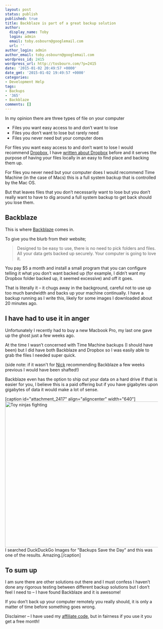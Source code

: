 ```yaml
---
layout: post
status: publish
published: true
title: Backblaze is part of a great backup solution
author:
  display_name: Toby
  login: admin
  email: toby.osbourn@googlemail.com
  url: ''
author_login: admin
author_email: toby.osbourn@googlemail.com
wordpress_id: 2415
wordpress_url: http://tosbourn.com/?p=2415
date: '2015-01-02 20:49:57 +0000'
date_gmt: '2015-01-02 19:49:57 +0000'
categories:
- Development Help
tags:
- Backups
- '365'
- Backblaze
comments: []
---
```

<p>In my opinion there are three types of file on your computer</p>
<ul>
<li>Files you want easy access to and don’t want to lose</li>
<li>Files you don’t want to lose but rarely need</li>
<li>Files you never need but your computer does</li>
</ul>
<p>For files you want easy access to and don’t want to lose I would recommend <a href="https://db.tt/IlOuq8C">Dropbox</a>, I have <a href="http://tosbourn.com/the-obligatory-dropbox-post/">written about Dropbox</a> before and it serves the purpose of having your files locally in an easy to find place and backing them up.</p>
<p>For files you never need but your computer does I would recommend Time Machine (in the case of Macs) this is a full system backup that is controlled by the Mac OS.</p>
<p>But that leaves files that you don’t necessarily want to lose but you don’t really want to have to dig around a full system backup to get back should you lose them.</p>
<h2>Backblaze</h2>
<p>This is where <a href="https://secure.backblaze.com/r/01tl1n">Backblaze</a> comes in.</p>
<p>To give you the blurb from their website;</p>
<blockquote><p>Designed to be easy to use, there is no need to pick folders and files. All your data gets backed up securely. Your computer is going to love it.</p></blockquote>
<p>You pay $5 a month and install a small program that you can configure telling it what you don’t want backed up (for example, I didn’t want my Dropbox folder backed up, it seemed excessive) and off it goes.</p>
<p>That is literally it – it chugs away in the background, careful not to use up too much bandwidth and backs up your machine continually. I have a backup running as I write this, likely for some images I downloaded about 20 minutes ago.</p>
<h2>I have had to use it in anger</h2>
<p>Unfortunately I recently had to buy a new Macbook Pro, my last one gave up the ghost just a few weeks ago.</p>
<p>At the time I wasn’t concerned with Time Machine backups (I should have been) but I did have both Backblaze and Dropbox so I was easily able to grab the files I needed super quick.</p>
<p>(side note: if it wasn't for <a href="https://twitter.com/takete">Nick</a> recommending Backblaze a few weeks previous I would have been shafted!)</p>
<p>Backblaze even has the option to ship out your data on a hard drive if that is easier for you, I believe this is a paid offering but if you have gigabytes upon gigabytes of data it would make a lot of sense.</p>
<p>[caption id="attachment_2417" align="aligncenter" width="640"]<a href="http://tosbourn.com/wp-content/uploads/2015/01/backups.jpg"><img class="size-full wp-image-2417" src="http://tosbourn.com/wp-content/uploads/2015/01/backups.jpg" alt="Toy ninjas fighting" width="640" height="480" /></a> I searched DuckDuckGo Images for "Backups Save the Day" and this was one of the results. Amazing.[/caption]</p>
<h2>To sum up</h2>
<p>I am sure there are other solutions out there and I must confess I haven’t done any rigorous testing between different backup solutions but I don’t feel I need to – I have found Backblaze and it is awesome!</p>
<p>If you don’t back up your computer remotely you really should, it is only a matter of time before something goes wrong.</p>
<p>Disclaimer – I have used my <a href="https://secure.backblaze.com/r/01tl1n">affiliate code</a>, but in fairness if you use it you get a free month!</p>
